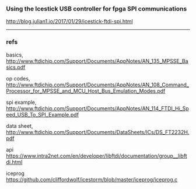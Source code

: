 
### Using the Icestick USB controller for fpga SPI communications

http://blog.julian1.io/2017/01/29/icestick-ftdi-spi.html

----

### refs 
basics,
  http://www.ftdichip.com/Support/Documents/AppNotes/AN_135_MPSSE_Basics.pdf

op codes,
  http://www.ftdichip.com/Support/Documents/AppNotes/AN_108_Command_Processor_for_MPSSE_and_MCU_Host_Bus_Emulation_Modes.pdf

spi example,
  http://www.ftdichip.com/Support/Documents/AppNotes/AN_114_FTDI_Hi_Speed_USB_To_SPI_Example.pdf

data sheet,
  http://www.ftdichip.com/Support/Documents/DataSheets/ICs/DS_FT2232H.pdf

api
  https://www.intra2net.com/en/developer/libftdi/documentation/group__libftdi.html

iceprog
  https://github.com/cliffordwolf/icestorm/blob/master/iceprog/iceprog.c


